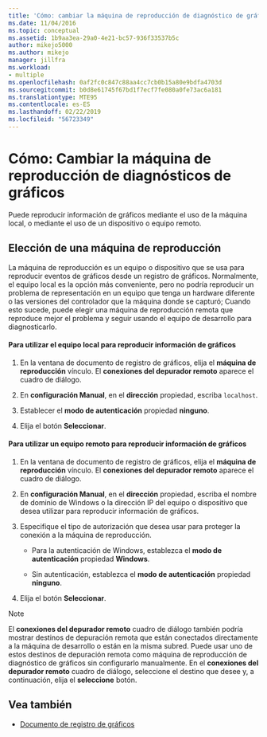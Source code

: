 ```yaml
---
title: 'Cómo: cambiar la máquina de reproducción de diagnóstico de gráficos | Microsoft Docs'
ms.date: 11/04/2016
ms.topic: conceptual
ms.assetid: 1b9aa3ea-29a0-4e21-bc57-936f33537b5c
author: mikejo5000
ms.author: mikejo
manager: jillfra
ms.workload:
- multiple
ms.openlocfilehash: 0af2fc0c847c88aa4cc7cb0b15a80e9bdfa4703d
ms.sourcegitcommit: b0d8e61745f67bd1f7ecf7fe080a0fe73ac6a181
ms.translationtype: MTE95
ms.contentlocale: es-ES
ms.lasthandoff: 02/22/2019
ms.locfileid: "56723349"
---
```

# <a name="how-to-change-the-graphics-diagnostics-playback-machine"></a>Cómo: Cambiar la máquina de reproducción de diagnósticos de gráficos
Puede reproducir información de gráficos mediante el uso de la máquina local, o mediante el uso de un dispositivo o equipo remoto.

## <a name="choosing-a-playback-machine"></a>Elección de una máquina de reproducción
 La máquina de reproducción es un equipo o dispositivo que se usa para reproducir eventos de gráficos desde un registro de gráficos. Normalmente, el equipo local es la opción más conveniente, pero no podría reproducir un problema de representación en un equipo que tenga un hardware diferente o las versiones del controlador que la máquina donde se capturó; Cuando esto sucede, puede elegir una máquina de reproducción remota que reproduce mejor el problema y seguir usando el equipo de desarrollo para diagnosticarlo.

#### <a name="to-use-the-local-machine-to-play-back-graphics-information"></a>Para utilizar el equipo local para reproducir información de gráficos

1.  En la ventana de documento de registro de gráficos, elija el **máquina de reproducción** vínculo. El **conexiones del depurador remoto** aparece el cuadro de diálogo.

2.  En **configuración Manual**, en el **dirección** propiedad, escriba `localhost`.

3.  Establecer el **modo de autenticación** propiedad **ninguno**.

4.  Elija el botón **Seleccionar**.

#### <a name="to-use-a-remote-machine-to-play-back-graphics-information"></a>Para utilizar un equipo remoto para reproducir información de gráficos

1.  En la ventana de documento de registro de gráficos, elija el **máquina de reproducción** vínculo. El **conexiones del depurador remoto** aparece el cuadro de diálogo.

2.  En **configuración Manual**, en el **dirección** propiedad, escriba el nombre de dominio de Windows o la dirección IP del equipo o dispositivo que desea utilizar para reproducir información de gráficos.

3.  Especifique el tipo de autorización que desea usar para proteger la conexión a la máquina de reproducción.

    -   Para la autenticación de Windows, establezca el **modo de autenticación** propiedad **Windows**.

    -   Sin autenticación, establezca el **modo de autenticación** propiedad **ninguno**.

4.  Elija el botón **Seleccionar**.

> [!NOTE]
>  El **conexiones del depurador remoto** cuadro de diálogo también podría mostrar destinos de depuración remota que están conectados directamente a la máquina de desarrollo o están en la misma subred. Puede usar uno de estos destinos de depuración remota como máquina de reproducción de diagnóstico de gráficos sin configurarlo manualmente. En el **conexiones del depurador remoto** cuadro de diálogo, seleccione el destino que desee y, a continuación, elija el **seleccione** botón.

## <a name="see-also"></a>Vea también
- [Documento de registro de gráficos](graphics-log-document.md)